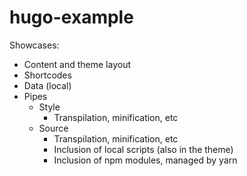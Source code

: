 # hugo-example

Showcases:

* Content and theme layout
* Shortcodes
* Data (local)
* Pipes
  * Style
    * Transpilation, minification, etc
  * Source
    * Transpilation, minification, etc
    * Inclusion of local scripts (also in the theme)
    * Inclusion of npm modules, managed by yarn
